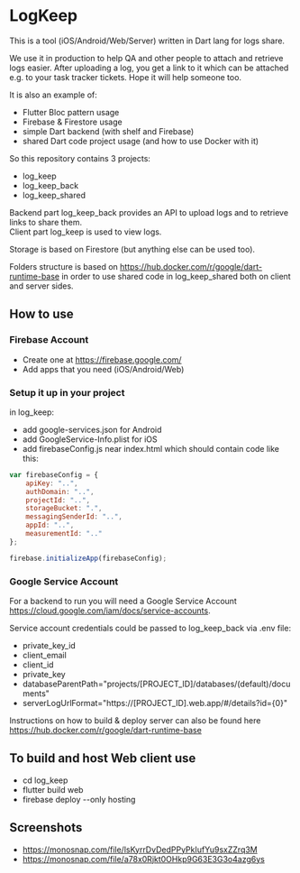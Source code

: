 # LogKeep

This is a tool (iOS/Android/Web/Server) written in Dart lang for logs share.

We use it in production to help QA and other people to attach and retrieve logs easier.
After uploading a log, you get a link to it which can be attached e.g. to your task tracker tickets.
Hope it will help someone too.

It is also an example of:
* Flutter Bloc pattern usage
* Firebase & Firestore usage
* simple Dart backend (with shelf and Firebase)
* shared Dart code project usage (and how to use Docker with it)

So this repository contains 3 projects:
- log_keep
- log_keep_back
- log_keep_shared

Backend part log_keep_back provides an API to upload logs and to retrieve links to share them.  
Client part log_keep is used to view logs.

Storage is based on Firestore (but anything else can be used too).

Folders structure is based on https://hub.docker.com/r/google/dart-runtime-base
in order to use shared code in log_keep_shared both on client and server sides.

## How to use

### Firebase Account

* Create one at https://firebase.google.com/
* Add apps that you need (iOS/Android/Web)

### Setup it up in your project

in log_keep:
* add google-services.json for Android
* add GoogleService-Info.plist for iOS
* add firebaseConfig.js near index.html which should contain code like this:

```javascript
var firebaseConfig = {
    apiKey: "..",
    authDomain: "..",
    projectId: "..",
    storageBucket: ".",
    messagingSenderId: "..",
    appId: "..",
    measurementId: ".."
};

firebase.initializeApp(firebaseConfig);
```

### Google Service Account

For a backend to run you will need a Google Service Account https://cloud.google.com/iam/docs/service-accounts. 

Service account credentials could be passed to log_keep_back via .env file:
* private_key_id
* client_email
* client_id
* private_key
* databaseParentPath="projects/[PROJECT_ID]/databases/(default)/documents"
* serverLogUrlFormat="https://[PROJECT_ID].web.app/#/details?id={0}"	

Instructions on how to build & deploy server can also be found here https://hub.docker.com/r/google/dart-runtime-base

## To build and host Web client use
* cd log_keep
* flutter build web  
* firebase deploy --only hosting

## Screenshots
* https://monosnap.com/file/lsKyrrDvDedPPyPkIufYu9sxZZrq3M
* https://monosnap.com/file/a78x0Rjkt0OHkp9G63E3G3o4azg6ys